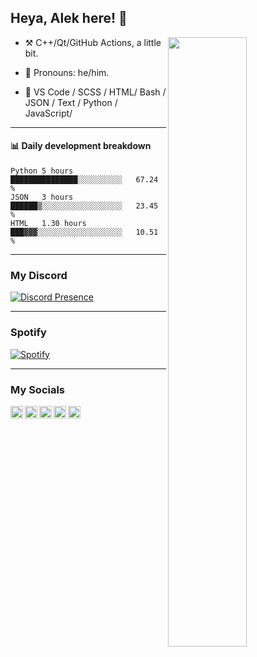 ## Heya, Alek here! :wave:

<img align="right" width="50%" src="https://github.com/Alektherblxdev/Github-Stats/blob/master/generated/overview.svg">

-   :hammer_and_pick: C++/Qt/GitHub Actions, a little bit.

-   :man: Pronouns: he/him.

-   :pencil: VS Code / SCSS / HTML/ Bash / JSON / Text / Python / JavaScript/

---


#### :bar_chart: Daily development breakdown

<!--START_SECTION:waka-->
```text
Python 5 hours         ███████████████░░░░░░░░░░   67.24 % 
JSON   3 hours         ██████▒░░░░░░░░░░░░░░░░░░   23.45 % 
HTML   1.30 hours      ███▓▓▓░░░░░░░░░░░░░░░░░░░   10.51 % 
```
<!--END_SECTION:waka-->
---

### My Discord 

[![Discord Presence](https://lanyard-profile-readme.vercel.app/api/778778741886418965
                            )](https://discord.com/users/778778741886418965)

---

### Spotify

[![Spotify](https://novatorem-pi-five.vercel.app/api/spotify)](https://open.spotify.com/user/2yaxc17cthzjy4tu2evlvjt1d)

---
### My Socials
<a href="https://discord.com/users/778778741886418965">
  <img align="left" alt="Discord" width="20px" src="https://simpleicons.org/icons/discord.svg" />
</a>
<a href="https://www.youtube.com/channel/UCLuzUp85WGR6JUxF3RBWeMA">
  <img align="left" alt="Youtube" width="20px" src="https://simpleicons.org/icons/youtube.svg" />
</a>
<a href="https://www.roblox.com/users/2294290965/profile">
  <img align="left" alt="Roblox" width="20px" src="https://simpleicons.org/icons/roblox.svg" />
</a>
<a href="https://open.spotify.com/user/2yaxc17cthzjy4tu2evlvjt1d">
  <img align="left" alt="Spotify" width="20px" src="https://simpleicons.org/icons/spotify.svg" />
</a>
</a>
<a href="https://twitter.com/alekdevs">
  <img align="left" alt="Spotify" width="20px" src="https://simpleicons.org/icons/twitter.svg" />



